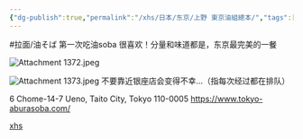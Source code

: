 ```yaml
---
{"dg-publish":true,"permalink":"/xhs/日本/东京/上野 東京油組總本/","tags":["rednote","东京"],"created":"2024-09-17","updated":"2025-04-13T21:34:09.225+08:00"}
---
```


 #拉面/油そば
 第一次吃油soba 很喜欢！分量和味道都是，东京最完美的一餐
 
![Attachment 1372.jpeg](/img/user/xhs/%E6%97%A5%E6%9C%AC/%E4%B8%9C%E4%BA%AC/photo-%E4%B8%9C%E4%BA%AC/Attachment%201372.jpeg)

![Attachment 1373.jpeg](/img/user/xhs/%E6%97%A5%E6%9C%AC/%E4%B8%9C%E4%BA%AC/photo-%E4%B8%9C%E4%BA%AC/Attachment%201373.jpeg)
不要靠近银座店会变得不幸…（指每次经过都在排队）

6 Chome-14-7 Ueno, Taito City, Tokyo 110-0005
https://www.tokyo-aburasoba.com/

[xhs](https://www.xiaohongshu.com/explore/66f054050000000027007d85?xsec_token=ABqW31iXGaeLgX03LCtKxC-vTF_k80Vxxz6_D8uuK9ABI=&xsec_source=pc_user)